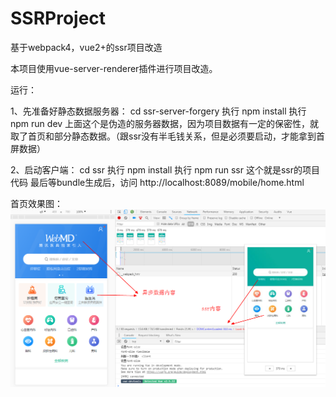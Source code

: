 # SSRProject
基于webpack4，vue2+的ssr项目改造

本项目使用vue-server-renderer插件进行项目改造。

运行：

1、先准备好静态数据服务器：
    cd ssr-server-forgery
    执行 npm install
    执行 npm run dev
    上面这个是伪造的服务器数据，因为项目数据有一定的保密性，就取了首页和部分静态数据。（跟ssr没有半毛钱关系，但是必须要启动，才能拿到首屏数据）

2、启动客户端：
    cd ssr
    执行 npm install
    执行 npm run ssr
    这个就是ssr的项目代码
    最后等bundle生成后，访问 http://localhost:8089/mobile/home.html

首页效果图：
![Alt text](https://github.com/yiqianglin/SSRProject/blob/master/ssr.jpg)
